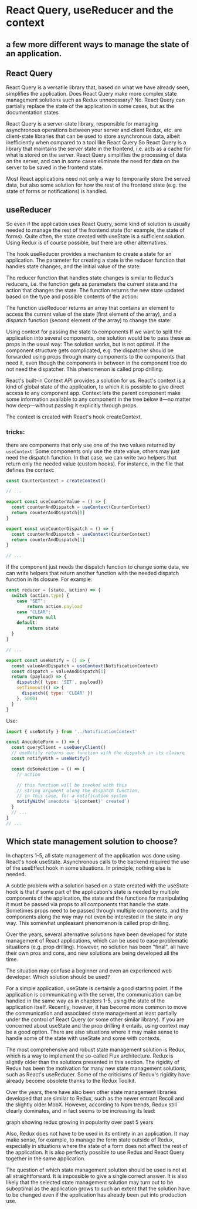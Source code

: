 # React Query, useReducer and the context

## a few more different ways to manage the state of an application.


## React Query

React Query is a versatile library that, based on what we have already seen, simplifies the application. Does React Query make more complex state management solutions such as Redux unnecessary? No. React Query can partially replace the state of the application in some cases, but as the documentation states

React Query is a server-state library, responsible for managing asynchronous operations between your server and client
Redux, etc. are client-state libraries that can be used to store asynchronous data, albeit inefficiently when compared to a tool like React Query
So React Query is a library that maintains the server state in the frontend, i.e. acts as a cache for what is stored on the server. React Query simplifies the processing of data on the server, and can in some cases eliminate the need for data on the server to be saved in the frontend state.

Most React applications need not only a way to temporarily store the served data, but also some solution for how the rest of the frontend state (e.g. the state of forms or notifications) is handled.

## useReducer

So even if the application uses React Query, some kind of solution is usually needed to manage the rest of the frontend state (for example, the state of forms). Quite often, the state created with useState is a sufficient solution. Using Redux is of course possible, but there are other alternatives.

The hook useReducer provides a mechanism to create a state for an application. The parameter for creating a state is the reducer function that handles state changes, and the initial value of the state:

The reducer function that handles state changes is similar to Redux's reducers, i.e. the function gets as parameters the current state and the action that changes the state. The function returns the new state updated based on the type and possible contents of the action:

The function useReducer returns an array that contains an element to access the current value of the state (first element of the array), and a dispatch function (second element of the array) to change the state:

Using context for passing the state to components
If we want to split the application into several components, one solution would be to pass these as props in the usual way: The solution works, but is not optimal. If the component structure gets complicated, e.g. the dispatcher should be forwarded using props through many components to the components that need it, even though the components in between in the component tree do not need the dispatcher. This phenomenon is called prop drilling.

React's built-in Context API provides a solution for us. React's context is a kind of global state of the application, to which it is possible to give direct access to any component app.  Context lets the parent component make some information available to any component in the tree below it—no matter how deep—without passing it explicitly through props.

The context is created with React's hook createContext.


### tricks:

there are components that only use one of the two values returned by `useContext`: Some components only use the state value, others may just need the dispatch function. In that case, we can write two helpers that return only the needed value (custom hooks). For instance, in the file that defines the context:

```js
const CounterContext = createContext()

// ...

export const useCounterValue = () => {
  const counterAndDispatch = useContext(CounterContext)
  return counterAndDispatch[0]
}

export const useCounterDispatch = () => {
  const counterAndDispatch = useContext(CounterContext)
  return counterAndDispatch[1]
}

// ...
```

if the component just needs the dispatch function to change some data, we can write helpers that return another function with the needed dispatch function in its closure. For example:

```js
const reducer = (state, action) => {
  switch (action.type) {
    case "SET":
        return action.payload
    case "CLEAR":
        return null
    default:
        return state
  }
}

// ...

export const useNotify = () => {
  const valueAndDispatch = useContext(NotificationContext)
  const dispatch = valueAndDispatch[1]
  return (payload) => {
    dispatch({ type: 'SET', payload})
    setTimeout(() => {
      dispatch({ type: 'CLEAR' })
    }, 5000)
  } 
}
```

Use:

```js
import { useNotify } from '../NotificationContext'

const AnecdoteForm = () => {
  const queryClient = useQueryClient()
  // useNotify returns our function with the dispatch in its closure
  const notifyWith = useNotify()

  const doSomeAction = () => {
    // action

    // this function will be invoked with this
    // string argument along the dispatch function,
    // in this case, for a notification system
    notifyWith(`anecdote '${content}' created`)
  }
  // ...
}
// ...
```





## Which state management solution to choose?

In chapters 1-5, all state management of the application was done using React's hook useState. Asynchronous calls to the backend required the use of the useEffect hook in some situations. In principle, nothing else is needed.

A subtle problem with a solution based on a state created with the useState hook is that if some part of the application's state is needed by multiple components of the application, the state and the functions for manipulating it must be passed via props to all components that handle the state. Sometimes props need to be passed through multiple components, and the components along the way may not even be interested in the state in any way. This somewhat unpleasant phenomenon is called prop drilling.

Over the years, several alternative solutions have been developed for state management of React applications, which can be used to ease problematic situations (e.g. prop drilling). However, no solution has been "final", all have their own pros and cons, and new solutions are being developed all the time.

The situation may confuse a beginner and even an experienced web developer. Which solution should be used?

For a simple application, useState is certainly a good starting point. If the application is communicating with the server, the communication can be handled in the same way as in chapters 1-5, using the state of the application itself. Recently, however, it has become more common to move the communication and associated state management at least partially under the control of React Query (or some other similar library). If you are concerned about useState and the prop drilling it entails, using context may be a good option. There are also situations where it may make sense to handle some of the state with useState and some with contexts.

The most comprehensive and robust state management solution is Redux, which is a way to implement the so-called Flux architecture. Redux is slightly older than the solutions presented in this section. The rigidity of Redux has been the motivation for many new state management solutions, such as React's useReducer. Some of the criticisms of Redux's rigidity have already become obsolete thanks to the Redux Toolkit.

Over the years, there have also been other state management libraries developed that are similar to Redux, such as the newer entrant Recoil and the slightly older MobX. However, according to Npm trends, Redux still clearly dominates, and in fact seems to be increasing its lead:

graph showing redux growing in popularity over past 5 years

Also, Redux does not have to be used in its entirety in an application. It may make sense, for example, to manage the form state outside of Redux, especially in situations where the state of a form does not affect the rest of the application. It is also perfectly possible to use Redux and React Query together in the same application.

The question of which state management solution should be used is not at all straightforward. It is impossible to give a single correct answer. It is also likely that the selected state management solution may turn out to be suboptimal as the application grows to such an extent that the solution have to be changed even if the application has already been put into production use.